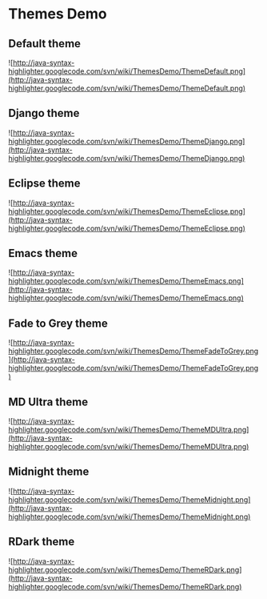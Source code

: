# Themes Demo #



## Default theme ##
![http://java-syntax-highlighter.googlecode.com/svn/wiki/ThemesDemo/ThemeDefault.png](http://java-syntax-highlighter.googlecode.com/svn/wiki/ThemesDemo/ThemeDefault.png)<br />

## Django theme ##
![http://java-syntax-highlighter.googlecode.com/svn/wiki/ThemesDemo/ThemeDjango.png](http://java-syntax-highlighter.googlecode.com/svn/wiki/ThemesDemo/ThemeDjango.png)<br />

## Eclipse theme ##
![http://java-syntax-highlighter.googlecode.com/svn/wiki/ThemesDemo/ThemeEclipse.png](http://java-syntax-highlighter.googlecode.com/svn/wiki/ThemesDemo/ThemeEclipse.png)<br />

## Emacs theme ##
![http://java-syntax-highlighter.googlecode.com/svn/wiki/ThemesDemo/ThemeEmacs.png](http://java-syntax-highlighter.googlecode.com/svn/wiki/ThemesDemo/ThemeEmacs.png)<br />

## Fade to Grey theme ##
![http://java-syntax-highlighter.googlecode.com/svn/wiki/ThemesDemo/ThemeFadeToGrey.png](http://java-syntax-highlighter.googlecode.com/svn/wiki/ThemesDemo/ThemeFadeToGrey.png)<br />

## MD Ultra theme ##
![http://java-syntax-highlighter.googlecode.com/svn/wiki/ThemesDemo/ThemeMDUltra.png](http://java-syntax-highlighter.googlecode.com/svn/wiki/ThemesDemo/ThemeMDUltra.png)<br />

## Midnight theme ##
![http://java-syntax-highlighter.googlecode.com/svn/wiki/ThemesDemo/ThemeMidnight.png](http://java-syntax-highlighter.googlecode.com/svn/wiki/ThemesDemo/ThemeMidnight.png)<br />

## RDark theme ##
![http://java-syntax-highlighter.googlecode.com/svn/wiki/ThemesDemo/ThemeRDark.png](http://java-syntax-highlighter.googlecode.com/svn/wiki/ThemesDemo/ThemeRDark.png)<br />